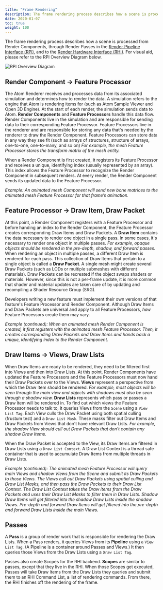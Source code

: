 ```yaml
---
title: "Frame Rendering"
description: The frame rendering process describes how a scene is processed from Render Components, through Render Passes in the RPI, and to the RHI.
date: 2020-01-07
toc: true
weight: 100
---
```


The frame rendering process describes how a scene is processed from Render Components, through Render Passes in the [Render Pipeline Interface (RPI)](rpi/_index.md), and to the [Render Hardware Interface (RHI)](rhi/_index.md). For visual aid, please refer to the RPI Overview Diagram below. 

![RPI Overview Diagram](/images/atom-guide/core-systems/rpi/rpi-frame-rendering.svg)

## Render Component &rarr; Feature Processor

The Atom Renderer receives and processes data from its associated simulation and determines how to render the data. A simulation refers to the engine that Atom is rendering items for (such as Atom Sample Viewer and Open 3D Engine). At the start of each render, the simulation sends data to Atom. **Render Components** and **Feature Processors** handle this data flow. Render Components live in the simulation and are responsible for sending data to their corresponding Feature Processor. Feature Processors live in the renderer and are responsible for storing any data that's needed by the renderer to draw the Render Component. Feature Processors can store data in any way they see fit (such as arrays of structures, structure of arrays, one-to-one, one-to-many, and so on) *For example, the mesh Feature Processor stores the transform matrix of the mesh entity.*

When a Render Component is first created, it registers its Feature Processor and receives a unique, identifying index (usually represented by an array). This index allows the Feature Processor to recognize the Render Component in subsequent renders. At every render, the Render Component sends its updated data to the Feature Processor.  

*Example: An animated mesh Component will send new bone matrices to the animated mesh Feature Processor for that frame’s animation.*

## Feature Processor &rarr; Draw Item, Draw Packet
At this point, a Render Component registers with a Feature Processor and before handing an index to the Render Component, the Feature Processor creates corresponding Draw Items and Draw Packets. A **Draw Item** contains the data necessary to render one object in a single pass. In some cases, it's necessary to render one object in multiple passes. *For example, opaque objects should be rendered in the pre-depth, shadow, and forward passes.* When rendering an object in multiple passes, a different Draw Item is rendered for each pass. This collection of Draw Items that pertain to a single object is called a **Draw Packet**. A single mesh might create several Draw Packets (such as LODs or multiple submeshes with different materials). Draw Packets can be recreated if the object swaps shaders or materials. However, since this is not a per-frame update, it is more common that shader and material updates are taken care of by updating and recompiling a Shader Resource Group (SRG). 

Developers writing a new feature must implement their own versions of that feature's Feature Processor and Render Component. Although Draw Items and Draw Packets are universal and apply to all Feature Processors, *how* Feature Processors create them may vary. 

*Example (continued): When an animated mesh Render Component is created, it first registers with the animated mesh Feature Processor. Then, it creates corresponding Draw Packets and Draw Items and hands back a unique, identifying index to the Render Component.*

## Draw Items &rarr; Views, Draw Lists
When Draw Items are ready to be rendered, they need to be filtered first into Views and then into Draw Lists. At this point, Render Components have updated the Feature Processors and the Feature Processors must now hand their Draw Packets over to the Views. **Views** represent a perspective from which the Draw Item should be rendered. *For example, most objects will be seen through the main view and objects with shadows must also be seen through a shadow view.* **Draw Lists** represents which pass or passes a Draw Item will be rendered in. To find out which views the Feature Processor needs to talk to, it queries Views from the `Scene` using a `View List Tag`. Each View culls the Draw Packet using both spatial culling (frustum test) and a `Draw List Mask`. These masks filter out Draw Items and Draw Packets from Views that don't have relevant Draw Lists. *For example, the shadow View should cull out Draw Packets that don't contain any shadow Draw Items.*

When the Draw Packet is accepted to the View, its Draw Items are filtered in Draw Lists using a `Draw List Context`. A Draw List Context is a thread safe container that is used to accumulate Draw Items from multiple threads in Draw Lists. 

*Example (continued): The animated mesh Feature Processor will query main Views and shadow Views from the Scene and submit its Draw Packets to those Views. The Views cull out Draw Packets using spatial culling and Draw List Masks, and then pass the Draw Packets to their Draw List Context. The Draw List Context takes the Draw Items from the Draw Packets and uses their Draw List Masks to filter them in Draw Lists. Shadow Draw Items will get filtered into the shadow Draw Lists inside the shadow Views. Pre-depth and forward Draw Items will get filtered into the pre-depth and forward Draw Lists inside the main Views.*

## Passes
A **Pass** is a group of render work that is responsible for rendering the Draw Lists. When a Pass renders, it queries Views from its **Pipeline** using a `View List Tag`. (A Pipeline is a container around Passes and Views.) It then queries those Views from the Draw Lists using a `Draw List Tag`. 

Passes also create Scopes for the RHI backend. **Scopes** are similar to passes, except that they live in the RHI. When those Scopes get executed, Passes will take Draw Items from the Draw Lists they queries and submit them to an RHI Command List, a list of rendering commands. From there, the RHI finishes off the rendering of the frame. 